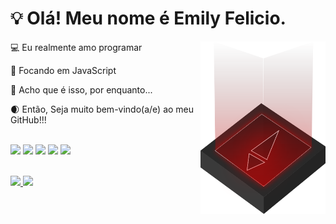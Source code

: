 <h1 align="left">💡 Olá! Meu nome é Emily Felicio.</h1>
<img src="readme-icon.svg" min-width="200px" max-width="200px" width="200px" align="right" alt="logo lyh">
<div align="left">
  <p>💻 Eu realmente amo programar</p>

  <p>💾 Focando em JavaScript</p>

  <p>💭 Acho que é isso, por enquanto...</p>

  <p>🌒 Então, Seja muito bem-vindo(a/e) ao meu GitHub!!!</p>
  <br>
  <img width="40" src="https://cdn.jsdelivr.net/gh/devicons/devicon/icons/css3/css3-original.svg" />
  <img width="40" src="https://cdn.jsdelivr.net/gh/devicons/devicon/icons/html5/html5-original.svg" />
  <img width="40" src="https://cdn.jsdelivr.net/gh/devicons/devicon/icons/javascript/javascript-original.svg" />
  <img width="40" src="https://cdn.jsdelivr.net/gh/devicons/devicon/icons/csharp/csharp-original.svg" />
  <img width="40" src="https://cdn.jsdelivr.net/gh/devicons/devicon/icons/mysql/mysql-original.svg" />
  
  
</div>
<br>
<p align="left">
  <a href="https://www.instagram.com/devlyhzzz.cs/" alt="Instagram">
    <img src="https://img.shields.io/badge/-Instagram-ff2b2b?style=for-the-badge&logo=Instagram&logoColor=FFFFFF&link=https://www.instagram.com/devlyhzzz.cs/"/>
  </a>
  
  <a href="https://www.linkedin.com/in/emily-carvalho-felicio/" alt="Linkedin">
    <img src="https://img.shields.io/badge/-Linkedin-ff2b2b?style=for-the-badge&logo=Linkedin&logoColor=FFFFFF&link=https://www.linkedin.com/in/emily-carvalho-felicio/"/>
  </a>
</p>
